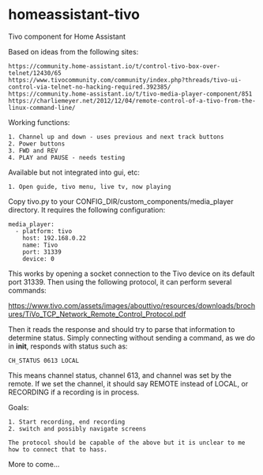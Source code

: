 # homeassistant-tivo
Tivo component for Home Assistant

Based on ideas from the following sites:

```
https://community.home-assistant.io/t/control-tivo-box-over-telnet/12430/65
https://www.tivocommunity.com/community/index.php?threads/tivo-ui-control-via-telnet-no-hacking-required.392385/
https://community.home-assistant.io/t/tivo-media-player-component/851
https://charliemeyer.net/2012/12/04/remote-control-of-a-tivo-from-the-linux-command-line/
```

Working functions:
```
1. Channel up and down - uses previous and next track buttons
2. Power buttons
3. FWD and REV
4. PLAY and PAUSE - needs testing
```

Available but not integrated into gui, etc:
```
1. Open guide, tivo menu, live tv, now playing
```

Copy tivo.py to your CONFIG_DIR/custom_components/media_player directory.  It requires the following configuration:

```
media_player:
  - platform: tivo
    host: 192.168.0.22
    name: Tivo
    port: 31339
    device: 0
```

This works by opening a socket connection to the Tivo device on its default port 31339.  Then using the following protocol, it can perform several commands:

https://www.tivo.com/assets/images/abouttivo/resources/downloads/brochures/TiVo_TCP_Network_Remote_Control_Protocol.pdf

Then it reads the response and should try to parse that information to determine status.  Simply connecting without sending a command, as we do in __init__, responds with status such as:

```
CH_STATUS 0613 LOCAL
```

This means channel status, channel 613, and channel was set by the remote.  If we set the channel, it should say REMOTE instead of LOCAL, or RECORDING if a recording is in process.

Goals:

```
1. Start recording, end recording
2. switch and possibly navigate screens

The protocol should be capable of the above but it is unclear to me how to connect that to hass.
```

More to come...

